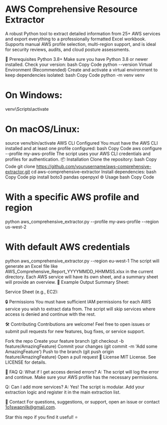 # AWS Comprehensive Resource Extractor
A robust Python tool to extract detailed information from 25+ AWS services and export everything to a professionally formatted Excel workbook.
Supports manual AWS profile selection, multi-region support, and is ideal for security reviews, audits, and cloud posture assessments.

🚦 Prerequisites
Python 3.8+
Make sure you have Python 3.8 or newer installed.
Check your version:
bash
Copy Code
python --version
Virtual Environment (Recommended)
Create and activate a virtual environment to keep dependencies isolated:
bash
Copy Code
python -m venv venv
# On Windows:
venv\Scripts\activate
# On macOS/Linux:
source venv/bin/activate
AWS CLI Configured
You must have the AWS CLI installed and at least one profile configured:
bash
Copy Code
aws configure --profile my-aws-profile
The script uses your AWS CLI credentials and profiles for authentication.
📦 Installation
Clone the repository:
bash
Copy Code
git clone https://github.com/yourusername/aws-comprehensive-extractor.git
cd aws-comprehensive-extractor
Install dependencies:
bash
Copy Code
pip install boto3 pandas openpyxl
⚙️ Usage
bash
Copy Code
# With a specific AWS profile and region
python aws_comprehensive_extractor.py --profile my-aws-profile --region us-west-2

# With default AWS credentials
python aws_comprehensive_extractor.py --region eu-west-1
The script will generate an Excel file like AWS_Comprehensive_Report_YYYYMMDD_HHMMSS.xlsx in the current directory.
Each AWS service will have its own sheet, and a summary sheet will provide an overview.
📝 Example Output
Summary Sheet:

Service Sheet (e.g., EC2):

🔒 Permissions
You must have sufficient IAM permissions for each AWS service you wish to extract data from.
The script will skip services where access is denied and continue with the rest.

🛠️ Contributing
Contributions are welcome!
Feel free to open issues or submit pull requests for new features, bug fixes, or service support.

Fork the repo
Create your feature branch (git checkout -b feature/AmazingFeature)
Commit your changes (git commit -m 'Add some AmazingFeature')
Push to the branch (git push origin feature/AmazingFeature)
Open a pull request
📄 License
MIT License. See LICENSE for details.

🙋 FAQ
Q: What if I get access denied errors?
A: The script will log the error and continue. Make sure your AWS profile has the necessary permissions.

Q: Can I add more services?
A: Yes! The script is modular. Add your extraction logic and register it in the main extraction list.

🤝 Contact
For questions, suggestions, or support, open an issue or contact 1o1swapnilk@gmail.com.

Star this repo if you find it useful! ⭐
